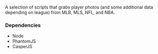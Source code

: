 A selection of scripts that grabs player photos (and some additional data depending on league) from MLB, MLS, NFL, and NBA.

### Dependencies

- Node
- PhantomJS
- CasperJS
